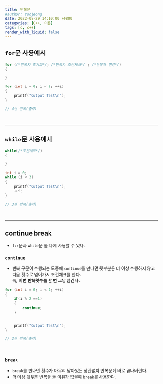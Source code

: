 ```yaml
---
title: 반복문
#author: Yoojeong
date: 2022-08-29 14:10:00 +0800
categories: [C++, 이론]
tags: [c, c++]
render_with_liquid: false
---
```


## `for`문 사용예시
```cpp
for (/*반복자 초기화*/; /*반복자 조건체크*/ ; /*반복자 변경*/)
{

}
```

```cpp
for (int i = 0; i < 3; ++i)
{
	printf("Output Test\n");
}

// 4번 반복(출력)
```

<br/>

---

## `while`문 사용예시
```cpp
while(/*조건체크*/)
{

}
```

```cpp
int i = 0;
while (i < 3)
{
	printf("Output Test\n");
	++i;
}

// 3번 반복(출력)
```

<br/>

---

## continue  break
* `for`문과 `while`문 둘 다에 사용할 수 있다. 



### `continue`
* 반복 구문이 수행되는 도중에 `continue`를 만나면 뒷부분은 더 이상 수행하지 않고 다음 횟수로 넘어가서 조건체크를 한다. 
<br/> 즉, **이번 반복횟수를 한 번 그냥 넘긴다.** 

```cpp
for (int i = 0; i < 4; ++i)
{
    if(i % 2 ==1)
    {
        continue;
    }


	printf("Output Test\n");
}

// 2번 반복(출력)
```

<br/>

### `break`
* `break`를 만나면 횟수가 아무리 남아있든 상관없이 반복문이 바로 끝나버린다.
* 더 이상 뒷부분 반복을 돌 이유가 없을때 `break`를 사용한다.



